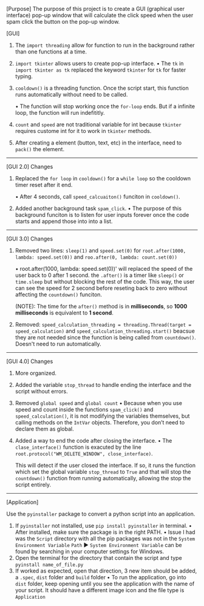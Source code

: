[Purpose]
The purpose of this project is to create a GUI (graphical user interface) pop-up window that will calculate the click speed when the user spam click the button on the pop-up window.

[GUI]
1. The `import threading` allow for function to run in the background rather than one functions at a time.

2. `import tkinter` allows users to create pop-up interface.
    • The `tk` in `import tkinter as tk` replaced the keyword `tkinter` for `tk` for faster typing. 
    
3. `cooldown()` is a threading function. Once the script start, this function runs automatically without need to be called.

    • The function will stop working once the `for-loop` ends. But if a infinite loop, the function will run indefititly. 

4. `count` and `speed` are not traditional variable for int because `tkinter` requires custome int for it to work in `tkinter` methods.

5. After creating a element (button, text, etc) in the interface, need to `pack()` the element. 

----------------------------------------------------------------

[GUI 2.0] Changes
1. Replaced the `for loop` in `cooldown()` for a `while loop` so the cooldown timer reset after it end.

    • After 4 seconds, call `speed_calcuaiton()` funciton in `cooldown()`. 

2. Added another background task `spam_click`. 
    • The purpose of this background funciton is to listen for user inputs forever once the code starts and append those into into a list.

----------------------------------------------------------------

[GUI 3.0] Changes
1. Removed two lines: `sleep(1)` and `speed.set(0)` for 
    `root.after(1000, lambda: speed.set(0))` and
    `roo.after(0, lambda: count.set(0))`

    • root.after(1000, lambda: speed.set(0))' will replaced the speed of the user back to 0 after 1 second. the `.after()` is a timer like `sleep()` or `time.sleep` but without blocking the rest of the code. This way, the user can see the speed for 2 second before reseting back to zero without affecting the `countdown()` funciton. 

    (NOTE): The time for the `after()` method is in **milliseconds**, so **1000 milliseconds** is equivalent to **1 second**. 

2. Removed:
    `speed_calculation_threading = threading.Thread(target = speed_calculation)` 
    and
    `speed_calculation_threading.start()`
    beacsue they are not needed since the function is being called from `countdown()`. Doesn't need to run automatically. 
----------------------------------------------------------------

[GUI 4.0] Changes
1. More organized. 

2. Added the variable `stop_thread` to handle ending the interface and the script without errors.

3. Removed `global speed` and `global count`
    • Because when you use speed and count inside the functions `spam_click()` and `speed_calculation()`, it is not modifying the variables themselves, but calling methods on the `IntVar` objects. Therefore, you don’t need to declare them as global.

4. Added a way to end the code after closing the interface. 
    • The `clase_interface()` function is exacuted by the line `root.protocol("WM_DELETE_WINDOW", close_interface)`.

    This will detect if the user closed the interface. If so, it runs the function which set the global variable `stop_thread` to `True` and that will stop the `countdown()` function from running automatically, allowing the stop the script entirely. 

----------------------------------------------------------------

[Application]

Use the `pyinstaller` package to convert a python script into an application.

1. If `pyinstaller` not installed, use `pip install pyinstaller` in terminal.
    • After installed, make sure the package is in the right PATH.
    • Issue I had was the `Script` directory with all the pip packages was not in the `System Environment Variable` `Path`
        ► `System Environment Variable` can be found by searching in your computer settings for Windows. 
2. Open the terminal for the directory that contain the script and type `pyinstall name_of_file.py`
3. If worked as expected, open that direction, 3 new item should be added, a `.spec`, `dist` folder and `build` folder
    • To run the application, go into `dist` folder, keep opening until you see the application with the name of your script. It should have a different image icon and the file type is `Application`